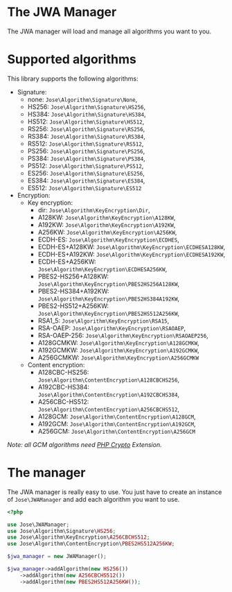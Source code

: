 The JWA Manager
===============

The JWA manager will load and manage all algorithms you want to you.

# Supported algorithms

This library supports the following algorithms:

* Signature:
    * none: `Jose\Algorithm\Signature\None`,
    * HS256: `Jose\Algorithm\Signature\HS256`,
    * HS384: `Jose\Algorithm\Signature\HS384`,
    * HS512: `Jose\Algorithm\Signature\HS512`,
    * RS256: `Jose\Algorithm\Signature\RS256`,
    * RS384: `Jose\Algorithm\Signature\RS384`,
    * RS512: `Jose\Algorithm\Signature\RS512`,
    * PS256: `Jose\Algorithm\Signature\PS256`,
    * PS384: `Jose\Algorithm\Signature\PS384`,
    * PS512: `Jose\Algorithm\Signature\PS512`,
    * ES256: `Jose\Algorithm\Signature\ES256`,
    * ES384: `Jose\Algorithm\Signature\ES384`,
    * ES512: `Jose\Algorithm\Signature\ES512`
* Encryption:
    * Key encryption:
        * dir: `Jose\Algorithm\KeyEncryption\Dir`,
        * A128KW: `Jose\Algorithm\KeyEncryption\A128KW`,
        * A192KW: `Jose\Algorithm\KeyEncryption\A192KW`,
        * A256KW: `Jose\Algorithm\KeyEncryption\A256KW`,
        * ECDH-ES: `Jose\Algorithm\KeyEncryption\ECDHES`,
        * ECDH-ES+A128KW: `Jose\Algorithm\KeyEncryption\ECDHESA128KW`,
        * ECDH-ES+A192KW: `Jose\Algorithm\KeyEncryption\ECDHESA192KW`,
        * ECDH-ES+A256KW: `Jose\Algorithm\KeyEncryption\ECDHESA256KW`,
        * PBES2-HS256+A128KW: `Jose\Algorithm\KeyEncryption\PBES2HS256A128KW`,
        * PBES2-HS384+A192KW: `Jose\Algorithm\KeyEncryption\PBES2HS384A192KW`,
        * PBES2-HS512+A256KW: `Jose\Algorithm\KeyEncryption\PBES2HS512A256KW`,
        * RSA1_5: `Jose\Algorithm\KeyEncryption\RSA15`,
        * RSA-OAEP: `Jose\Algorithm\KeyEncryption\RSAOAEP`,
        * RSA-OAEP-256: `Jose\Algorithm\KeyEncryption\RSAOAEP256`,
        * A128GCMKW: `Jose\Algorithm\KeyEncryption\A128GCMKW`,
        * A192GCMKW: `Jose\Algorithm\KeyEncryption\A192GCMKW`,
        * A256GCMKW: `Jose\Algorithm\KeyEncryption\A256GCMKW`
    * Content encryption:
        * A128CBC-HS256: `Jose\Algorithm\ContentEncryption\A128CBCHS256`,
        * A192CBC-HS384: `Jose\Algorithm\ContentEncryption\A192CBCHS384`,
        * A256CBC-HS512: `Jose\Algorithm\ContentEncryption\A256CBCHS512`,
        * A128GCM: `Jose\Algorithm\ContentEncryption\A128GCM`,
        * A192GCM: `Jose\Algorithm\ContentEncryption\A192GCM`,
        * A256GCM: `Jose\Algorithm\ContentEncryption\A256GCM`

*Note: all GCM algorithms need [PHP Crypto](https://github.com/bukka/php-crypto) Extension.*

# The manager

The JWA manager is really easy to use.
You just have to create an instance of `Jose\JWAManager` and add each algorithm you want to use.

```php
<?php

use Jose\JWAManager;
use Jose\Algorithm\Signature\HS256;
use Jose\Algorithm\KeyEncryption\A256CBCHS512;
use Jose\Algorithm\ContentEncryption\PBES2HS512A256KW;

$jwa_manager = new JWAManager();

$jwa_manager->addAlgorithm(new HS256())
    ->addAlgorithm(new A256CBCHS512())
    ->addAlgorithm(new PBES2HS512A256KW());
```
